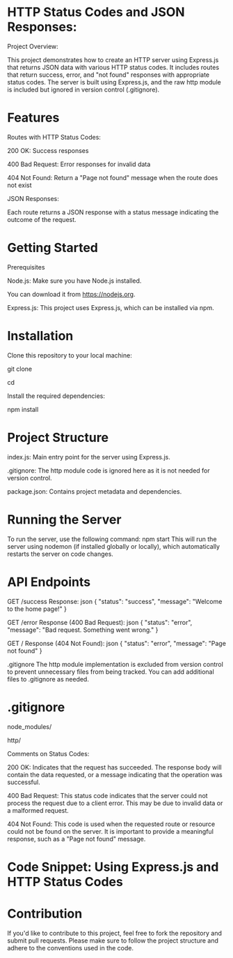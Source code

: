 # HTTP Status Codes and JSON Responses:

Project Overview:

This project demonstrates how to create an HTTP server using Express.js that returns JSON data with various HTTP status codes. It includes routes that return success, error, and "not found" responses with appropriate status codes. The server is built using Express.js, and the raw http module is included but ignored in version control (.gitignore).

# Features

Routes with HTTP Status Codes:

200 OK: Success responses

400 Bad Request: Error responses for invalid data

404 Not Found: Return a "Page not found" message when the route does not exist

JSON Responses:

Each route returns a JSON response with a status message indicating the outcome of the request.

# Getting Started

Prerequisites

Node.js: Make sure you have Node.js installed. 

You can download it from https://nodejs.org.

Express.js: This project uses Express.js, which can be installed via npm.

# Installation

Clone this repository to your local machine:

git clone <repository-url>

cd <project-folder>

Install the required dependencies:

npm install

# Project Structure

index.js: Main entry point for the server using Express.js.

.gitignore: The http module code is ignored here as it is not needed for version control.

package.json: Contains project metadata and dependencies.

# Running the Server
To run the server, use the following command:
npm start
This will run the server using nodemon (if installed globally or locally), which automatically restarts the server on code changes.

# API Endpoints
GET /success
Response:
json
{ "status": "success", "message": "Welcome to the home page!" }

GET /error
Response (400 Bad Request):
json
{ "status": "error", "message": "Bad request. Something went wrong." }

GET /
Response (404 Not Found):
json
{ "status": "error", "message": "Page not found" }

.gitignore
The http module implementation is excluded from version control to prevent unnecessary files from being tracked. You can add additional files to .gitignore as needed.

# .gitignore
node_modules/

http/

Comments on Status Codes:

200 OK: Indicates that the request has succeeded. 
The response body will contain the data requested, or a message indicating that the operation was successful.

400 Bad Request: This status code indicates that the server could not process the request due to a client error. 
This may be due to invalid data or a malformed request.

404 Not Found: This code is used when the requested route or resource could not be found on the server.
It is important to provide a meaningful response, such as a "Page not found" message.

# Code Snippet: Using Express.js and HTTP Status Codes

# Contribution
If you'd like to contribute to this project, feel free to fork the repository and submit pull requests. Please make sure to follow the project structure and adhere to the conventions used in the code.
